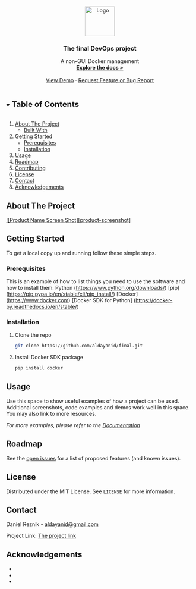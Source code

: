 <!-- PROJECT SHIELDS -->
<!-- 

[![MIT License][license-shield]][license-url]




<!-- PROJECT LOGO -->
<br />
<p align="center">
  <a href="https://github.com/aldayanid/final">
    <img src="images/logo.png" alt="Logo" width="80" height="80">
  </a>

  <h3 align="center">The final DevOps project </h3>

  <p align="center">
    A non-GUI Docker management
    <br />
    <a href="https://github.com:aldayanid/final.git"><strong>Explore the docs »</strong></a>
    <br />
    <br />
    <a href="https://github.com/aldayanid/final">View Demo</a>
    ·
    <a href="https://github.com:aldayanid/final/issues">Request Feature or Bug Report</a>
  </p>
</p>



<!-- TABLE OF CONTENTS -->
<details open="open">
  <summary><h2 style="display: inline-block">Table of Contents</h2></summary>
  <ol>
    <li>
      <a href="#about-the-project">About The Project</a>
      <ul>
        <li><a href="#built-with">Built With</a></li>
      </ul>
    </li>
    <li>
      <a href="#getting-started">Getting Started</a>
      <ul>
        <li><a href="#prerequisites">Prerequisites</a></li>
        <li><a href="#installation">Installation</a></li>
      </ul>
    </li>
    <li><a href="#usage">Usage</a></li>
    <li><a href="#roadmap">Roadmap</a></li>
    <li><a href="#contributing">Contributing</a></li>
    <li><a href="#license">License</a></li>
    <li><a href="#contact">Contact</a></li>
    <li><a href="#acknowledgements">Acknowledgements</a></li>
  </ol>
</details>



<!-- ABOUT THE PROJECT -->
## About The Project

[![Product Name Screen Shot][product-screenshot]](https://example.com)



<!-- GETTING STARTED -->
## Getting Started

To get a local copy up and running follow these simple steps.

### Prerequisites

This is an example of how to list things you need to use the software and how to install them:
Python (https://www.python.org/downloads/)
[pip] (https://pip.pypa.io/en/stable/cli/pip_install/) 
[Docker] (https://www.docker.com)
[Docker SDK for Python] (https://docker-py.readthedocs.io/en/stable/)


### Installation

1. Clone the repo
   ```sh
   git clone https://github.com/aldayanid/final.git
   ```
2. Install Docker SDK package
   ```sh
   pip install docker
   ```



<!-- USAGE EXAMPLES -->
## Usage

Use this space to show useful examples of how a project can be used. Additional screenshots, code examples and demos work well in this space. You may also link to more resources.

_For more examples, please refer to the [Documentation](https://example.com)_



<!-- ROADMAP -->
## Roadmap

See the [open issues](https://github.com/aldayanid/final/issues) for a list of proposed features (and known issues).



<!-- LICENSE -->
## License

Distributed under the MIT License. See `LICENSE` for more information.



<!-- CONTACT -->
## Contact

Daniel Reznik - aldayanid@gmail.com

Project Link: [The project link](https://github.com/aldayanid/final)



<!-- ACKNOWLEDGEMENTS -->
## Acknowledgements

* []()
* []()
* []()





<!-- MARKDOWN LINKS & IMAGES -->

[license-shield]: https://img.shields.io/github/license/aldayanid/repo.svg?style=for-the-badge
[license-url]: https://github.com/aldayanid/final/main/LICENSE.txt

